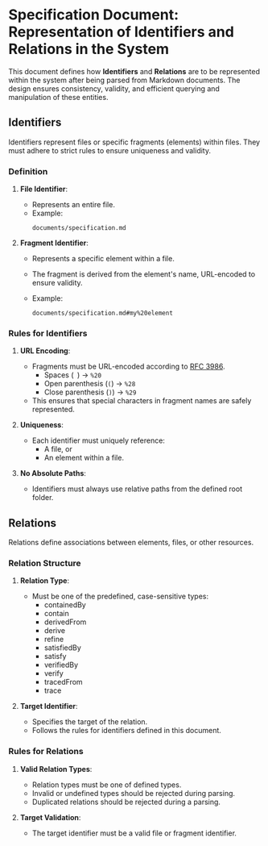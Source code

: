 # Specification Document: Representation of Identifiers and Relations in the System


This document defines how **Identifiers** and **Relations** are to be represented within the system after being parsed from Markdown documents. 
The design ensures consistency, validity, and efficient querying and manipulation of these entities.

## Identifiers

Identifiers represent files or specific fragments (elements) within files. They must adhere to strict rules to ensure uniqueness and validity.

### Definition

1. **File Identifier**:
   - Represents an entire file.
   - Example:
     ```
     documents/specification.md
     ```

2. **Fragment Identifier**:
   - Represents a specific element within a file.
   - The fragment is derived from the element's name, URL-encoded to ensure validity.

   - Example:
     ```
     documents/specification.md#my%20element
     ```

### Rules for Identifiers

1. **URL Encoding**:
   - Fragments must be URL-encoded according to [RFC 3986](https://www.rfc-editor.org/rfc/rfc3986).
     - Spaces (` `) → `%20`
     - Open parenthesis (`(`) → `%28`
     - Close parenthesis (`)`) → `%29`
   - This ensures that special characters in fragment names are safely represented.

2. **Uniqueness**:
   - Each identifier must uniquely reference:
     - A file, or
     - An element within a file.

3. **No Absolute Paths**:
   - Identifiers must always use relative paths from the defined root folder.

## Relations

Relations define associations between elements, files, or other resources. 

### Relation Structure

1. **Relation Type**:
   - Must be one of the predefined, case-sensitive types:
     - containedBy
     - contain
     - derivedFrom 
     - derive
     - refine
     - satisfiedBy
     - satisfy
     - verifiedBy
     - verify 
     - tracedFrom
     - trace 
  
2. **Target Identifier**:
   - Specifies the target of the relation.
   - Follows the rules for identifiers defined in this document.

### Rules for Relations

1. **Valid Relation Types**:
   - Relation types must be one of defined types.
   - Invalid or undefined types should be rejected during parsing.
   - Duplicated relations should be rejected during a parsing.

2. **Target Validation**:
   - The target identifier must be a valid file or fragment identifier.



